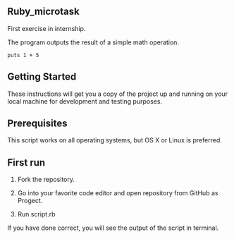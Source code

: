 ## Ruby_microtask
First exercise in internship.

The program outputs the result of a simple math operation.

`puts 1 + 5`

## Getting Started 
These instructions will get you a copy of the project up and running on your local machine for development and testing purposes. 

## Prerequisites
This script works on all operating systems, but OS X or Linux is preferred.

## First run
1. Fork the repository.

2. Go into your favorite code editor and open repository from GitHub as Progect.

3. Run script.rb

If you have done correct, you will see the output of the script in terminal.
